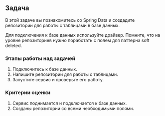 ## Задача

В этой задаче вы познакомитесь со Spring Data и создадите репозитории для работы с таблицами в базе данных.

Для подключения к базе данных используйте драйвер. Помните, что на уровне репозиториев нужно поработать с полем для паттерна soft deleted.



### Этапы работы над задачей
1. Подключитесь к базе данных.
2. Напишите репозитории для работы с таблицами.
3. Запустите сервис и проверьте его работу.


### Критерии оценки
1. Сервис поднимается и подключается к базе данных.
2. Созданы репозитории со всеми необходимыми полями.